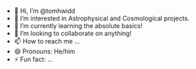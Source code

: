 - 👋 Hi, I’m @tomhwidd
- 👀 I’m interested in Astrophysical and Cosmological projects. 
- 🌱 I’m currently learning the absolute basics!
- 💞️ I’m looking to collaborate on anything!
- 📫 How to reach me ...
- 😄 Pronouns: He/him
- ⚡ Fun fact: ...

<!---
tomhwidd/tomhwidd is a ✨ special ✨ repository because its `README.md` (this file) appears on your GitHub profile.
You can click the Preview link to take a look at your changes.
--->
